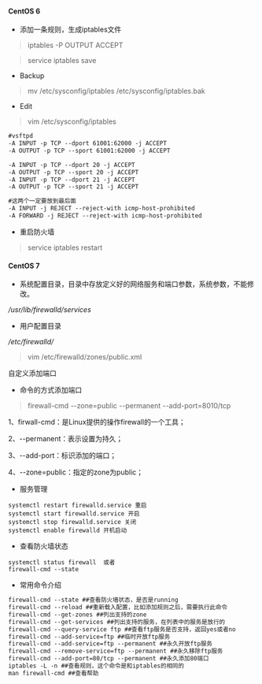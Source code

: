 #### CentOS 6

* 添加一条规则，生成iptables文件

> iptables -P OUTPUT ACCEPT

> service iptables save

* Backup

> mv /etc/sysconfig/iptables /etc/sysconfig/iptables.bak

* Edit

> vim /etc/sysconfig/iptables

```markdown
#vsftpd
-A INPUT -p TCP --dport 61001:62000 -j ACCEPT
-A OUTPUT -p TCP --sport 61001:62000 -j ACCEPT

-A INPUT -p TCP --dport 20 -j ACCEPT
-A OUTPUT -p TCP --sport 20 -j ACCEPT
-A INPUT -p TCP --dport 21 -j ACCEPT
-A OUTPUT -p TCP --sport 21 -j ACCEPT

#这两个一定要放到最后面
-A INPUT -j REJECT --reject-with icmp-host-prohibited
-A FORWARD -j REJECT --reject-with icmp-host-prohibited
```

* 重启防火墙

> service iptables restart

#### CentOS 7

* 系统配置目录，目录中存放定义好的网络服务和端口参数，系统参数，不能修改。

_/usr/lib/firewalld/services_

* 用户配置目录

_/etc/firewalld/_

> vim /etc/firewalld/zones/public.xml

自定义添加端口

* 命令的方式添加端口

> firewall-cmd --zone=public --permanent --add-port=8010/tcp

1、firwall-cmd：是Linux提供的操作firewall的一个工具；

2、--permanent：表示设置为持久；

3、--add-port：标识添加的端口；

4、--zone=public：指定的zone为public；

* 服务管理

```
systemctl restart firewalld.service 重启
systemctl start firewalld.service 开启
systemctl stop firewalld.service 关闭
systemctl enable firewalld 开机启动
```

* 查看防火墙状态

```
systemctl status firewall  或者
firewall-cmd --state
```

* 常用命令介绍

```markdown
firewall-cmd --state ##查看防火墙状态，是否是running
firewall-cmd --reload ##重新载入配置，比如添加规则之后，需要执行此命令
firewall-cmd --get-zones ##列出支持的zone
firewall-cmd --get-services ##列出支持的服务，在列表中的服务是放行的
firewall-cmd --query-service ftp ##查看ftp服务是否支持，返回yes或者no
firewall-cmd --add-service=ftp ##临时开放ftp服务
firewall-cmd --add-service=ftp --permanent ##永久开放ftp服务
firewall-cmd --remove-service=ftp --permanent ##永久移除ftp服务
firewall-cmd --add-port=80/tcp --permanent ##永久添加80端口
iptables -L -n ##查看规则，这个命令是和iptables的相同的
man firewall-cmd ##查看帮助
```



